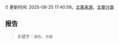 :alarm_clock: 更新时间: 2025-08-25 17:40:59。[文章来源](/README.md)、[文章分类](/TAGS.md)

## 报告


> 关键字：`报告`、`月报`



